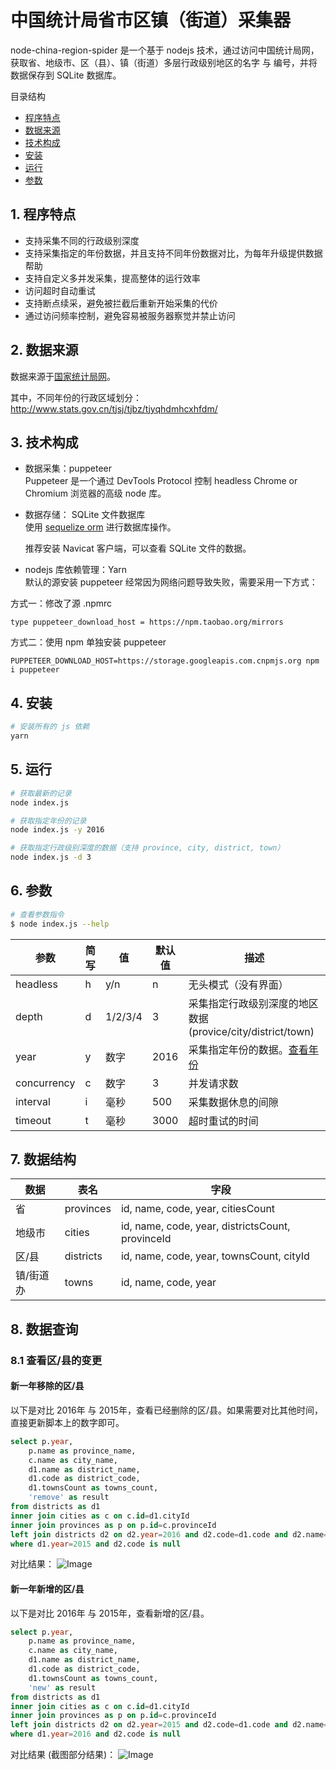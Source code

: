 # 中国统计局省市区镇（街道）采集器
node-china-region-spider 是一个基于 nodejs 技术，通过访问中国统计局网，获取省、地级市、区（县）、镇（街道）多层行政级别地区的名字 与 编号，并将数据保存到 SQLite 数据库。

目录结构
- [程序特点](#1-程序特点)
- [数据来源](#2-数据来源)
- [技术构成](#3-技术构成)
- [安装](#4-安装)
- [运行](#5-运行)
- [参数](#6-参数)


## 1. 程序特点
- 支持采集不同的行政级别深度
- 支持采集指定的年份数据，并且支持不同年份数据对比，为每年升级提供数据帮助
- 支持自定义多并发采集，提高整体的运行效率
- 访问超时自动重试
- 支持断点续采，避免被拦截后重新开始采集的代价
- 通过访问频率控制，避免容易被服务器察觉并禁止访问

## 2. 数据来源
数据来源于[国家统计局网](http://www.stats.gov.cn)。  

其中，不同年份的行政区域划分： http://www.stats.gov.cn/tjsj/tjbz/tjyqhdmhcxhfdm/  

## 3. 技术构成
- 数据采集：puppeteer  
  Puppeteer 是一个通过 DevTools Protocol 控制 headless Chrome or Chromium 浏览器的高级 node 库。

- 数据存储： SQLite 文件数据库  
  使用 [sequelize orm](https://github.com/demopark/sequelize-docs-Zh-CN/blob/master/getting-started.md) 进行数据库操作。

  推荐安装 Navicat 客户端，可以查看 SQLite 文件的数据。

- nodejs 库依赖管理：Yarn  
  默认的源安装 puppeteer 经常因为网络问题导致失败，需要采用一下方式：

方式一：修改了源 .npmrc
  
```
type puppeteer_download_host = https://npm.taobao.org/mirrors
```

方式二：使用 npm 单独安装 puppeteer

```
PUPPETEER_DOWNLOAD_HOST=https://storage.googleapis.com.cnpmjs.org npm i puppeteer 
```

## 4. 安装
```sh
# 安装所有的 js 依赖
yarn
```

## 5. 运行
```sh
# 获取最新的记录
node index.js

# 获取指定年份的记录
node index.js -y 2016

# 获取指定行政级别深度的数据（支持 province, city, district, town）
node index.js -d 3
```

## 6. 参数


```sh
# 查看参数指令
$ node index.js --help
```


参数 | 简写 | 值 | 默认值 | 描述  
---|---|---|---|---  
headless | h | y/n | n | 无头模式（没有界面）  
depth | d | 1/2/3/4 | 3 | 采集指定行政级别深度的地区数据 (provice/city/district/town)  
year | y | 数字 | 2016 | 采集指定年份的数据。[查看年份](http://www.stats.gov.cn/tjsj/tjbz/tjyqhdmhcxhfdm/)  
concurrency | c | 数字 | 3 | 并发请求数  
interval | i | 毫秒 | 500 | 采集数据休息的间隙  
timeout | t | 毫秒 | 3000 | 超时重试的时间  


## 7. 数据结构

数据 | 表名 | 字段
---|---|---
省 | provinces | id, name, code, year, citiesCount
地级市 | cities | id, name, code, year, districtsCount, provinceId
区/县 | districts | id, name, code, year, townsCount, cityId
镇/街道办 | towns | id, name, code, year


## 8. 数据查询

### 8.1 查看区/县的变更
#### 新一年移除的区/县
以下是对比 2016年 与 2015年，查看已经删除的区/县。如果需要对比其他时间，直接更新脚本上的数字即可。
```sql
select p.year,
    p.name as province_name,
	c.name as city_name,
	d1.name as district_name, 
	d1.code as district_code,
	d1.townsCount as towns_count,
    'remove' as result
from districts as d1
inner join cities as c on c.id=d1.cityId
inner join provinces as p on p.id=c.provinceId
left join districts d2 on d2.year=2016 and d2.code=d1.code and d2.name=d1.name
where d1.year=2015 and d2.code is null
```

对比结果：
![Image](master/images/2015-2016_remove_districts.png)

#### 新一年新增的区/县
以下是对比 2016年 与 2015年，查看新增的区/县。
```sql
select p.year,
    p.name as province_name,
	c.name as city_name,
	d1.name as district_name, 
	d1.code as district_code,
	d1.townsCount as towns_count,
    'new' as result
from districts as d1
inner join cities as c on c.id=d1.cityId
inner join provinces as p on p.id=c.provinceId
left join districts d2 on d2.year=2015 and d2.code=d1.code and d2.name=d1.name
where d1.year=2016 and d2.code is null
```

对比结果 (截图部分结果)：
![Image](master/images/2015-2016_new_districts.png)